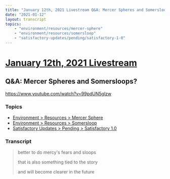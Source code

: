```yaml
---
title: "January 12th, 2021 Livestream Q&A: Mercer Spheres and Somersloops?"
date: "2021-01-12"
layout: transcript
topics:
    - "environment/resources/mercer-sphere"
    - "environment/resources/somersloop"
    - "satisfactory-updates/pending/satisfactory-1-0"
---
```

# [January 12th, 2021 Livestream](../2021-01-12.md)
## Q&A: Mercer Spheres and Somersloops?
https://www.youtube.com/watch?v=99pdUN5glzw

### Topics
* [Environment > Resources > Mercer Sphere](../topics/environment/resources/mercer-sphere.md)
* [Environment > Resources > Somersloop](../topics/environment/resources/somersloop.md)
* [Satisfactory Updates > Pending > Satisfactory 1.0](../topics/satisfactory-updates/pending/satisfactory-1-0.md)

### Transcript

> better to do mercy's fears and sloops
> 
> that is also something tied to the story
> 
> and will become clearer in the future
> 
